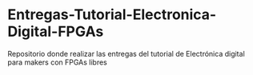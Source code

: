 # Entregas-Tutorial-Electronica-Digital-FPGAs
Repositorio donde realizar las entregas del tutorial de Electrónica digital para makers con FPGAs libres
